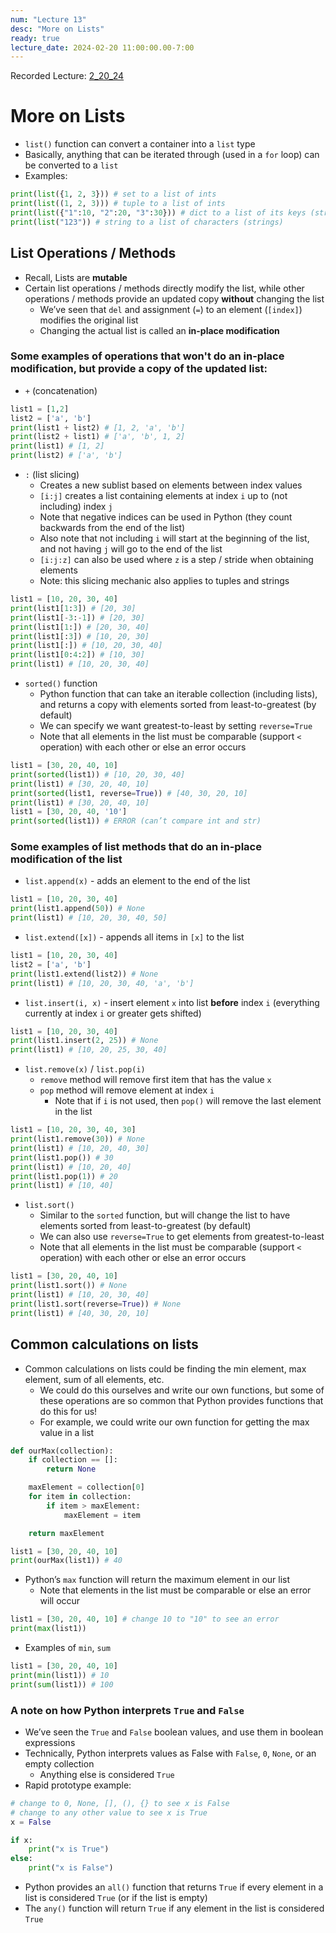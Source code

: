 ```yaml
---
num: "Lecture 13"
desc: "More on Lists"
ready: true
lecture_date: 2024-02-20 11:00:00.00-7:00
---
```


Recorded Lecture: [2_20_24](https://drive.google.com/file/d/1hQx7yqiyLqxq7vSG-eYR2GDDPaccxMFe/view?usp=drive_link)

# More on Lists

* `list()` function can convert a container into a `list` type
* Basically, anything that can be iterated through (used in a `for` loop) can be converted to a `list`
* Examples:

```python
print(list({1, 2, 3})) # set to a list of ints
print(list((1, 2, 3))) # tuple to a list of ints
print(list({"1":10, "2":20, "3":30})) # dict to a list of its keys (strings)
print(list("123")) # string to a list of characters (strings)
```

## List Operations / Methods

* Recall, Lists are **mutable**
* Certain list operations / methods directly modify the list, while other operations / methods provide an updated copy **without** changing the list
	* We’ve seen that `del` and assignment (`=`) to an element (`[index]`) modifies the original list
	* Changing the actual list is called an **in-place modification**

### Some examples of operations that won't do an in-place modification, but provide a **copy** of the updated list:

* `+` (concatenation)

```python
list1 = [1,2]
list2 = ['a', 'b']
print(list1 + list2) # [1, 2, 'a', 'b']
print(list2 + list1) # ['a', 'b', 1, 2]
print(list1) # [1, 2]
print(list2) # ['a', 'b']
```

* `:` (list slicing)
	* Creates a new sublist based on elements between index values
	* `[i:j]` creates a list containing elements at index `i` up to (not including) index `j`
	* Note that negative indices can be used in Python (they count backwards from the end of the list)
	* Also note that not including `i` will start at the beginning of the list, and not having `j` will go to the end of the list
	* `[i:j:z]` can also be used where `z` is a step / stride when obtaining elements
	* Note: this slicing mechanic also applies to tuples and strings

```python
list1 = [10, 20, 30, 40]
print(list1[1:3]) # [20, 30]
print(list1[-3:-1]) # [20, 30]
print(list1[1:]) # [20, 30, 40]
print(list1[:3]) # [10, 20, 30]
print(list1[:]) # [10, 20, 30, 40]
print(list1[0:4:2]) # [10, 30]
print(list1) # [10, 20, 30, 40]
```

* `sorted()` function
	* Python function that can take an iterable collection (including lists), and returns a copy with elements sorted from least-to-greatest (by default)
	* We can specify we want greatest-to-least by setting `reverse=True`
	* Note that all elements in the list must be comparable (support `<` operation) with each other or else an error occurs

```python
list1 = [30, 20, 40, 10] 
print(sorted(list1)) # [10, 20, 30, 40]
print(list1) # [30, 20, 40, 10]
print(sorted(list1, reverse=True)) # [40, 30, 20, 10]
print(list1) # [30, 20, 40, 10]
list1 = [30, 20, 40, '10']
print(sorted(list1)) # ERROR (can’t compare int and str)
```

### Some examples of list methods that do an **in-place modification** of the list

* `list.append(x)` - adds an element to the end of the list

```python
list1 = [10, 20, 30, 40]
print(list1.append(50)) # None
print(list1) # [10, 20, 30, 40, 50]
```

* `list.extend([x])` - appends all items in `[x]` to the list

```python
list1 = [10, 20, 30, 40]
list2 = ['a', 'b']
print(list1.extend(list2)) # None
print(list1) # [10, 20, 30, 40, 'a', 'b']
```

* `list.insert(i, x)` - insert element `x` into list **before** index `i` (everything currently at index `i` or greater gets shifted)

```python
list1 = [10, 20, 30, 40]
print(list1.insert(2, 25)) # None
print(list1) # [10, 20, 25, 30, 40]
```

* `list.remove(x)` / `list.pop(i)`
	*  `remove` method will remove first item that has the value `x`
	* `pop` method will remove element at index `i`
		* Note that if `i` is not used, then `pop()` will remove the last element in the list

```python
list1 = [10, 20, 30, 40, 30]
print(list1.remove(30)) # None
print(list1) # [10, 20, 40, 30]
print(list1.pop()) # 30
print(list1) # [10, 20, 40]
print(list1.pop(1)) # 20
print(list1) # [10, 40]
```

* `list.sort()`
	* Similar to the `sorted` function, but will change the list to have elements sorted from least-to-greatest (by default)
	* We can also use `reverse=True` to get elements from greatest-to-least
	* Note that all elements in the list must be comparable (support `<` operation) with each other or else an error occurs

```python
list1 = [30, 20, 40, 10]
print(list1.sort()) # None
print(list1) # [10, 20, 30, 40]
print(list1.sort(reverse=True)) # None
print(list1) # [40, 30, 20, 10]
```

## Common calculations on lists

* Common calculations on lists could be finding the min element, max element, sum of all elements, etc.
	* We could do this ourselves and write our own functions, but some of these operations are so common that Python provides functions that do this for us!
	* For example, we could write our own function for getting the max value in a list

```python
def ourMax(collection):
	if collection == []:
		return None

	maxElement = collection[0]
	for item in collection:
		if item > maxElement:
			maxElement = item

	return maxElement

list1 = [30, 20, 40, 10]
print(ourMax(list1)) # 40
```

* Python’s `max` function will return the maximum element in our list
	* Note that elements in the list must be comparable or else an error will occur

```python
list1 = [30, 20, 40, 10] # change 10 to "10" to see an error
print(max(list1))
```

* Examples of `min`, `sum`

```python
list1 = [30, 20, 40, 10]
print(min(list1)) # 10
print(sum(list1)) # 100
```

### A note on how Python interprets `True` and `False`

* We’ve seen the `True` and `False` boolean values, and use them in boolean expressions
* Technically, Python interprets values as False with `False`, `0`, `None`, or an empty collection
	* Anything else is considered `True`
* Rapid prototype example:

```python
# change to 0, None, [], (), {} to see x is False
# change to any other value to see x is True
x = False 

if x:
	print("x is True")
else:
	print("x is False")
```

* Python provides an `all()` function that returns `True` if every element in a list is considered `True` (or if the list is empty) 
* The `any()` function will return `True` if any element in the list is considered `True`
